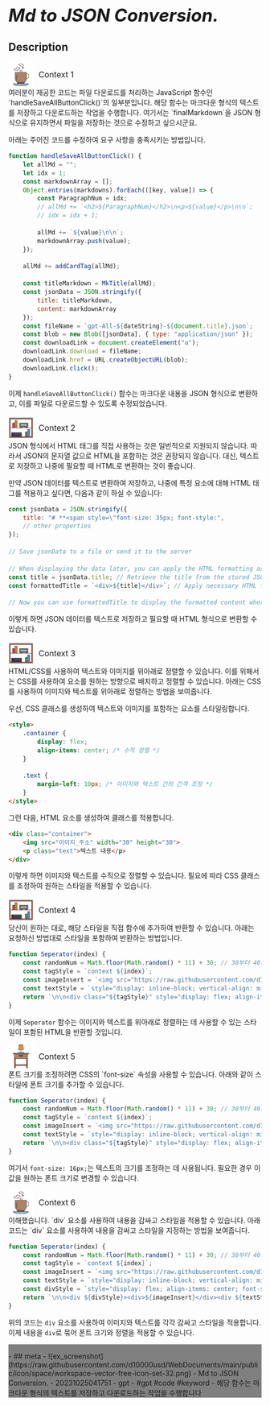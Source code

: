 # **<span style="font-size: 35px; font-style: italic;">Md to JSON Conversion.</span>**

## Description








<div style="display: flex; align-items: center; font-size: 16px;"><div><img src="https://raw.githubusercontent.com/d10000usd/WebDocuments/main/public/icon/space/workspace-vector-free-icon-set-30.png" width="50" height="50" style="vertical-align: middle;" /></div><div style="display: inline-block; vertical-align: middle; margin-left: 10px; font-size: 16px;">Context 1</div></div>
여러분이 제공한 코드는 파일 다운로드를 처리하는 JavaScript 함수인 `handleSaveAllButtonClick()`의 일부분입니다. 해당 함수는 마크다운 형식의 텍스트를 저장하고 다운로드하는 작업을 수행합니다. 여기서는 `finalMarkdown`을 JSON 형식으로 유지하면서 파일을 저장하는 것으로 수정하고 싶으시군요.

아래는 주어진 코드를 수정하여 요구 사항을 충족시키는 방법입니다.

```javascript
function handleSaveAllButtonClick() {
    let allMd = "";
    let idx = 1;
    const markdownArray = [];
    Object.entries(markdowns).forEach(([key, value]) => {
        const ParagraphNum = idx;
        // allMd += `<h2>${ParagraphNum}</h2>\n<p>${value}</p>\n\n`;
        // idx = idx + 1;

        allMd += `${value}\n\n`;
        markdownArray.push(value);
    });

    allMd += addCardTag(allMd);

    const titleMarkdown = MkTitle(allMd);
    const jsonData = JSON.stringify({
        title: titleMarkdown,
        content: markdownArray
    });
    const fileName = `gpt-All-${dateString}-${document.title}.json`;
    const blob = new Blob([jsonData], { type: "application/json" });
    const downloadLink = document.createElement("a");
    downloadLink.download = fileName;
    downloadLink.href = URL.createObjectURL(blob);
    downloadLink.click();
}
```

이제 `handleSaveAllButtonClick()` 함수는 마크다운 내용을 JSON 형식으로 변환하고, 이를 파일로 다운로드할 수 있도록 수정되었습니다.









<div style="display: flex; align-items: center; font-size: 16px;"><div><img src="https://raw.githubusercontent.com/d10000usd/WebDocuments/main/public/icon/space/workspace-vector-free-icon-set-34.png" width="50" height="50" style="vertical-align: middle;" /></div><div style="display: inline-block; vertical-align: middle; margin-left: 10px; font-size: 16px;">Context 2</div></div>
JSON 형식에서 HTML 태그를 직접 사용하는 것은 일반적으로 지원되지 않습니다. 따라서 JSON의 문자열 값으로 HTML을 포함하는 것은 권장되지 않습니다. 대신, 텍스트로 저장하고 나중에 필요할 때 HTML로 변환하는 것이 좋습니다.

만약 JSON 데이터를 텍스트로 변환하여 저장하고, 나중에 특정 요소에 대해 HTML 태그를 적용하고 싶다면, 다음과 같이 하실 수 있습니다:

```javascript
const jsonData = JSON.stringify({
    title: "# **<span style=\"font-size: 35px; font-style:",
    // other properties
});

// Save jsonData to a file or send it to the server

// When displaying the data later, you can apply the HTML formatting as needed
const title = jsonData.title; // Retrieve the title from the stored JSON data
const formattedTitle = `<div>${title}</div>`; // Apply necessary HTML formatting

// Now you can use formattedTitle to display the formatted content where needed
```

이렇게 하면 JSON 데이터를 텍스트로 저장하고 필요할 때 HTML 형식으로 변환할 수 있습니다.









<div style="display: flex; align-items: center; font-size: 16px;"><div><img src="https://raw.githubusercontent.com/d10000usd/WebDocuments/main/public/icon/space/workspace-vector-free-icon-set-34.png" width="50" height="50" style="vertical-align: middle;" /></div><div style="display: inline-block; vertical-align: middle; margin-left: 10px; font-size: 16px;">Context 3</div></div>
HTML/CSS를 사용하여 텍스트와 이미지를 위아래로 정렬할 수 있습니다. 이를 위해서는 CSS를 사용하여 요소를 원하는 방향으로 배치하고 정렬할 수 있습니다. 아래는 CSS를 사용하여 이미지와 텍스트를 위아래로 정렬하는 방법을 보여줍니다.

우선, CSS 클래스를 생성하여 텍스트와 이미지를 포함하는 요소를 스타일링합니다.

```html
<style>
    .container {
        display: flex;
        align-items: center; /* 수직 정렬 */
    }

    .text {
        margin-left: 10px; /* 이미지와 텍스트 간의 간격 조정 */
    }
</style>
```

그런 다음, HTML 요소를 생성하여 클래스를 적용합니다.

```html
<div class="container">
    <img src="이미지_주소" width="30" height="30">
    <p class="text">텍스트 내용</p>
</div>
```

이렇게 하면 이미지와 텍스트를 수직으로 정렬할 수 있습니다. 필요에 따라 CSS 클래스를 조정하여 원하는 스타일을 적용할 수 있습니다.









<div style="display: flex; align-items: center; font-size: 16px;"><div><img src="https://raw.githubusercontent.com/d10000usd/WebDocuments/main/public/icon/space/workspace-vector-free-icon-set-34.png" width="50" height="50" style="vertical-align: middle;" /></div><div style="display: inline-block; vertical-align: middle; margin-left: 10px; font-size: 16px;">Context 4</div></div>
당신이 원하는 대로, 해당 스타일을 직접 함수에 추가하여 반환할 수 있습니다. 아래는 요청하신 방법대로 스타일을 포함하여 반환하는 방법입니다.

```javascript
function Seperator(index) {
    const randomNum = Math.floor(Math.random() * 11) + 30; // 30부터 40까지의 랜덤한 숫자 생성
    const tagStyle = `context ${index}`;
    const imageInsert = `<img src="https://raw.githubusercontent.com/d10000usd/WebDocuments/main/public/icon/space/workspace-vector-free-icon-set-${randomNum}.png" width="30" height="30" style="vertical-align: middle;" />`;
    const textStyle = `style="display: inline-block; vertical-align: middle; margin-left: 10px;"`;
    return `\n\n<div class="${tagStyle}" style="display: flex; align-items: center;">${imageInsert}<p ${textStyle}>${tagStyle}</p></div>`;
}
```

이제 `Seperator` 함수는 이미지와 텍스트를 위아래로 정렬하는 데 사용할 수 있는 스타일이 포함된 HTML을 반환할 것입니다.









<div style="display: flex; align-items: center; font-size: 16px;"><div><img src="https://raw.githubusercontent.com/d10000usd/WebDocuments/main/public/icon/space/workspace-vector-free-icon-set-33.png" width="50" height="50" style="vertical-align: middle;" /></div><div style="display: inline-block; vertical-align: middle; margin-left: 10px; font-size: 16px;">Context 5</div></div>
폰트 크기를 조정하려면 CSS의 `font-size` 속성을 사용할 수 있습니다. 아래와 같이 스타일에 폰트 크기를 추가할 수 있습니다.

```javascript
function Seperator(index) {
    const randomNum = Math.floor(Math.random() * 11) + 30; // 30부터 40까지의 랜덤한 숫자 생성
    const tagStyle = `context ${index}`;
    const imageInsert = `<img src="https://raw.githubusercontent.com/d10000usd/WebDocuments/main/public/icon/space/workspace-vector-free-icon-set-${randomNum}.png" width="30" height="30" style="vertical-align: middle;" />`;
    const textStyle = `style="display: inline-block; vertical-align: middle; margin-left: 10px; font-size: 16px;"`;
    return `\n\n<div class="${tagStyle}" style="display: flex; align-items: center;">${imageInsert}<p ${textStyle}>${tagStyle}</p></div>`;
}
```

여기서 `font-size: 16px;`는 텍스트의 크기를 조정하는 데 사용됩니다. 필요한 경우 이 값을 원하는 폰트 크기로 변경할 수 있습니다.









<div style="display: flex; align-items: center; font-size: 16px;"><div><img src="https://raw.githubusercontent.com/d10000usd/WebDocuments/main/public/icon/space/workspace-vector-free-icon-set-30.png" width="50" height="50" style="vertical-align: middle;" /></div><div style="display: inline-block; vertical-align: middle; margin-left: 10px; font-size: 16px;">Context 6</div></div>
이해했습니다. `div` 요소를 사용하여 내용을 감싸고 스타일을 적용할 수 있습니다. 아래 코드는 `div` 요소를 사용하여 내용을 감싸고 스타일을 지정하는 방법을 보여줍니다.

```javascript
function Seperator(index) {
    const randomNum = Math.floor(Math.random() * 11) + 30; // 30부터 40까지의 랜덤한 숫자 생성
    const tagStyle = `context ${index}`;
    const imageInsert = `<img src="https://raw.githubusercontent.com/d10000usd/WebDocuments/main/public/icon/space/workspace-vector-free-icon-set-${randomNum}.png" width="30" height="30" style="vertical-align: middle;" />`;
    const textStyle = `style="display: inline-block; vertical-align: middle; margin-left: 10px; font-size: 16px;"`;
    const divStyle = `style="display: flex; align-items: center; font-size: 16px;"`;
    return `\n\n<div ${divStyle}><div>${imageInsert}</div><div ${textStyle}>${tagStyle}</div></div>`;
}
```

위의 코드는 `div` 요소를 사용하여 이미지와 텍스트를 각각 감싸고 스타일을 적용합니다. 이제 내용을 `div`로 묶어 폰트 크기와 정렬을 적용할 수 있습니다.



<div style="background-color: grey; height: 15px;"></div>







<div style="background-color: grey; ">  
- ## meta 
- ![ex_screenshot](https://raw.githubusercontent.com/d10000usd/WebDocuments/main/public/icon/space/workspace-vector-free-icon-set-32.png)  
- Md to JSON Conversion.  
- 20231025041751  
- gpt  
- #gpt #code #keyword  
- 해당 함수는 마크다운 형식의 텍스트를 저장하고 다운로드하는 작업을 수행합니다  
</div> 
